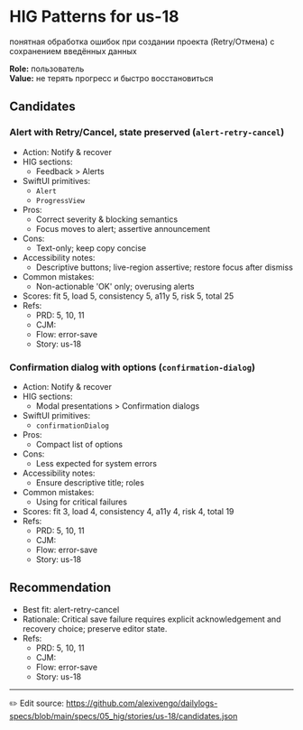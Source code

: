 # HIG Patterns for us-18

понятная обработка ошибок при создании проекта (Retry/Отмена) с сохранением введённых данных

**Role:** пользователь  
**Value:** не терять прогресс и быстро восстановиться

## Candidates
### Alert with Retry/Cancel, state preserved (`alert-retry-cancel`)
- Action: Notify & recover
- HIG sections:
  - Feedback > Alerts
- SwiftUI primitives:
  - `Alert`
  - `ProgressView`
- Pros:
  - Correct severity & blocking semantics
  - Focus moves to alert; assertive announcement
- Cons:
  - Text-only; keep copy concise
- Accessibility notes:
  - Descriptive buttons; live-region assertive; restore focus after dismiss
- Common mistakes:
  - Non-actionable 'OK' only; overusing alerts
- Scores: fit 5, load 5, consistency 5, a11y 5, risk 5, total 25
- Refs:
  - PRD: 5, 10, 11
  - CJM: 
  - Flow: error-save
  - Story: us-18

### Confirmation dialog with options (`confirmation-dialog`)
- Action: Notify & recover
- HIG sections:
  - Modal presentations > Confirmation dialogs
- SwiftUI primitives:
  - `confirmationDialog`
- Pros:
  - Compact list of options
- Cons:
  - Less expected for system errors
- Accessibility notes:
  - Ensure descriptive title; roles
- Common mistakes:
  - Using for critical failures
- Scores: fit 3, load 4, consistency 4, a11y 4, risk 4, total 19
- Refs:
  - PRD: 5, 10, 11
  - CJM: 
  - Flow: error-save
  - Story: us-18


## Recommendation
- Best fit: alert-retry-cancel
- Rationale: Critical save failure requires explicit acknowledgement and recovery choice; preserve editor state.
- Refs:
  - PRD: 5, 10, 11
  - CJM: 
  - Flow: error-save
  - Story: us-18

---
✏️ Edit source: https://github.com/alexivengo/dailylogs-specs/blob/main/specs/05_hig/stories/us-18/candidates.json